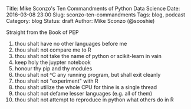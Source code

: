 Title: Mike Sconzo's Ten Commandments of Python Data Science
Date: 2016-03-08 23:00
Slug: sconzo-ten-commandments
Tags: blog, podcast
Category: blog
Status: draft
Author: Mike Sconzo (@sooshie)

Straight from the Book of PEP

1. thou shalt have no other languages before me
2. thou shalt not compare me to R
3. thou shalt not take the name of python or scikit-learn in vain
4. keep holy the juypter notebook
5. honour thy pip and thy modules
6. thou shalt not ^C any running program, but shall exit cleanly
7. thou shalt not "experiment" with R
8. thou shalt utilize the whole CPU for thine is a single thread
9. thou shalt not defame lesser languages (e.g. all of them)
10. thou shalt not attempt to reproduce in python what others do in R
